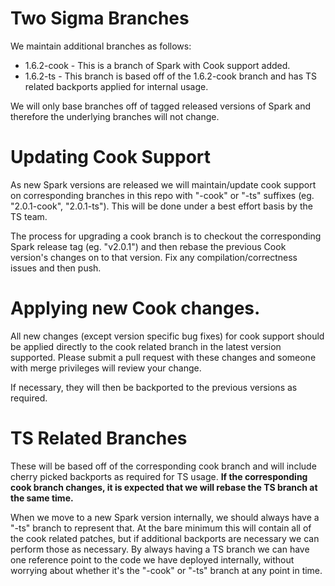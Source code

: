 # Two Sigma Branches

We maintain additional branches as follows:

* 1.6.2-cook - This is a branch of Spark with Cook support added.
* 1.6.2-ts - This branch is based off of the 1.6.2-cook branch and has
  TS related backports applied for internal usage.

We will only base branches off of tagged released versions of Spark and therefore
the underlying branches will not change.

# Updating Cook Support

As new Spark versions are released we will maintain/update cook support on corresponding
branches in this repo with "-cook" or "-ts" suffixes (eg. "2.0.1-cook", "2.0.1-ts").
This will be done under a best effort basis by the TS team.

The process for upgrading a cook branch is to checkout the corresponding Spark release tag (eg. "v2.0.1")
and then rebase the previous Cook version's changes on to that version. Fix any compilation/correctness
issues and then push.

# Applying new Cook changes.

All new changes (except version specific bug fixes) for cook support should be applied directly to the cook
related branch in the latest version supported. Please submit a pull request with these changes and someone
with merge privileges will review your change.

If necessary, they will then be backported to the previous versions as required.

# TS Related Branches

These will be based off of the corresponding cook branch and will include cherry picked backports
as required for TS usage. **If the corresponding cook branch changes, it is expected that we will rebase
the TS branch at the same time.**

When we move to a new Spark version internally, we should always have a "-ts" branch to represent that.
At the bare minimum this will contain all of the cook related patches, but if additional backports
are necessary we can perform those as necessary. By always having a TS branch we can have one reference
point to the code we have deployed internally, without worrying about whether it's the "-cook" or "-ts"
branch at any point in time.

